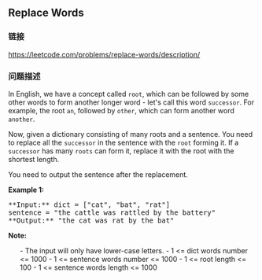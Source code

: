 ## Replace Words  
### 链接  
https://leetcode.com/problems/replace-words/description/  
### 问题描述

In English, we have a concept called `root`, which can be followed by some other words to form another longer word - let's call this word `successor`. For example, the root `an`, followed by `other`, which can form another word `another`.



Now, given a dictionary consisting of many roots and a sentence. You need to replace all the `successor` in the sentence with the `root` forming it. If a `successor` has many `roots` can form it, replace it with the root with the shortest length.



You need to output the sentence after the replacement.


**Example 1:**<br />
<pre>
**Input:** dict = ["cat", "bat", "rat"]
sentence = "the cattle was rattled by the battery"
**Output:** "the cat was rat by the bat"
</pre>


**Note:**<br>
<ol>
- The input will only have lower-case letters.
-  1 <= dict words number <= 1000 
-  1 <= sentence words number <= 1000  
-  1 <= root length <= 100 
-  1 <= sentence words length <= 1000 
</ol>

